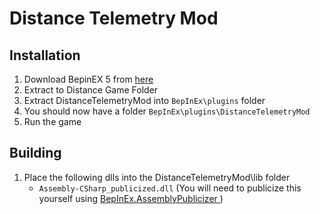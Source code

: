 # Distance Telemetry Mod

## Installation

1. Download BepinEX 5 from [here](https://github.com/BepInEx/BepInEx/releases/tag/v5.4.23.2)
2. Extract to Distance Game Folder
3. Extract DistanceTelemetryMod into `BepInEx\plugins` folder 
4. You should now have a folder `BepInEx\plugins\DistanceTelemetryMod` 
5. Run the game

## Building

1. Place the following dlls into the DistanceTelemetryMod\lib folder
	- `Assembly-CSharp_publicized.dll` (You will need to publicize this yourself using [BepInEx.AssemblyPublicizer
](https://github.com/BepInEx/BepInEx.AssemblyPublicizer))